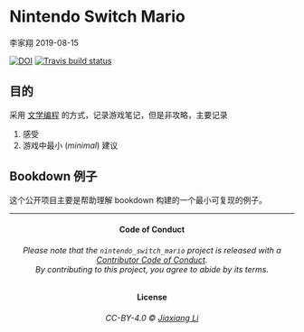 Nintendo Switch Mario
================
李家翔
2019-08-15

<!-- README.md is generated from README.Rmd. Please edit that file -->

<!-- badges: start -->

[![DOI](https://zenodo.org/badge/180167580.svg)](https://zenodo.org/badge/latestdoi/180167580)
[![Travis build
status](https://travis-ci.org/JiaxiangBU/nintendo_switch_mario.svg?branch=master)](https://travis-ci.org/JiaxiangBU/nintendo_switch_mario)
<!-- badges: end -->

## 目的

采用 [文学编程](https://jiaxiangbu.github.io/learn_rmd/literate-prog.html)
的方式，记录游戏笔记，但是非攻略，主要记录

1.  感受
2.  游戏中最小 (*minimal*) 建议

## Bookdown 例子

这个公开项目主要是帮助理解 bookdown 构建的一个最小可复现的例子。

-----

<h4 align="center">

**Code of Conduct**

</h4>

<h6 align="center">

Please note that the `nintendo_switch_mario` project is released with a
[Contributor Code of Conduct](.github/CODE_OF_CONDUCT.md).<br>By
contributing to this project, you agree to abide by its terms.

</h6>

<h4 align="center">

**License**

</h4>

<h6 align="center">

CC-BY-4.0 © [Jiaxiang Li](LICENSE.md)

</h6>

